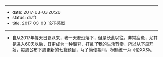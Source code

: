 - --
- date: 2017-03-03 20:20
- status: draft
- title: 2017-03-03-论不感慨
- --
- 自从2017年每天日更以来，我一天都没落下，但是长此以往，非常疲惫，尤其是进入60天以后，日更成为一种魔咒，打乱了我的生活节奏，所以从下周开始，每周公布下周更新的七篇题目，为了简便期间，标题统一为《论XXS》。
